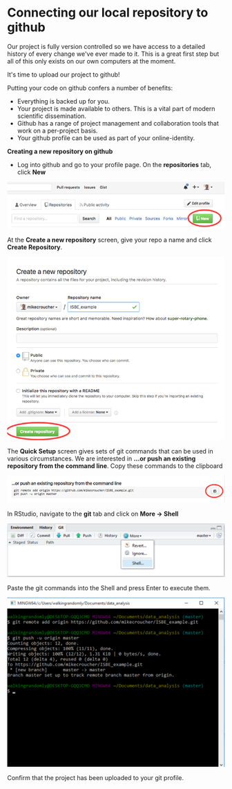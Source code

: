 # Connecting our local repository to github

Our project is fully version controlled so we have access to a detailed history of every change we've ever made to it. This is a great first step but all of this only exists on our own computers at the moment.

It's time to upload our project to github!

Putting your code on github confers a number of benefits:

* Everything is backed up for you.
* Your project is made available to others. This is a vital part of modern scientific dissemination.
* Github has a range of project management and collaboration tools that work on a per-project basis.
* Your github profile can be used as part of your online-identity.

**Creating a new repository on github**

* Log into github and go to your profile page. On the **repositories** tab, click **New**

![](./assets/new_repo.png)

At the **Create a new repository** screen, give your repo a name and click **Create Repository**.

![](./assets/ISBE_example.png)

The **Quick Setup** screen gives sets of git commands that can be used in various circumstances. We are interested in **…or push an existing repository from the command line**. Copy these commands to the clipboard

![](./assets/github_git_commands.png)

In RStudio, navigate to the **git** tab and click on **More -> Shell**

![](./assets/git_more_shell.png)

Paste the git commands into the Shell and press Enter to execute them.

![](./assets/git_origin.png)

Confirm that the project has been uploaded to your git profile.
